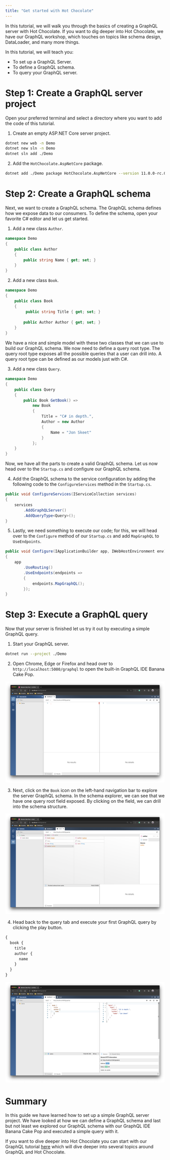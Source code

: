```yaml
---
title: "Get started with Hot Chocolate"
---
```


In this tutorial, we will walk you through the basics of creating a GraphQL server with Hot Chocolate. If you want to dig deeper into Hot Chocolate, we have our GraphQL workshop, which touches on topics like schema design, DataLoader, and many more things.

In this tutorial, we will teach you:

- To set up a GraphQL Server.
- To define a GraphQL schema.
- To query your GraphQL server.

# Step 1: Create a GraphQL server project

Open your preferred terminal and select a directory where you want to add the code of this tutorial.

1. Create an empty ASP.NET Core server project.

```bash
dotnet new web -n Demo
dotnet new sln -n Demo
dotnet sln add ./Demo
```

2. Add the `HotChocolate.AspNetCore` package.

```bash
dotnet add ./Demo package HotChocolate.AspNetCore --version 11.0.0-rc.0
```

# Step 2: Create a GraphQL schema

Next, we want to create a GraphQL schema. The GraphQL schema defines how we expose data to our consumers. To define the schema, open your favorite C# editor and let us get started.

1. Add a new class `Author`.

```csharp
namespace Demo
{
    public class Author
    {
        public string Name { get; set; }
    }
}
```

2. Add a new class `Book`.

```csharp
namespace Demo
{
    public class Book
    {
         public string Title { get; set; }

        public Author Author { get; set; }
    }
}
```

We have a nice and simple model with these two classes that we can use to build our GraphQL schema. We now need to define a query root type. The query root type exposes all the possible queries that a user can drill into. A query root type can be defined as our models just with C#.

3. Add a new class `Query`.

```csharp
namespace Demo
{
    public class Query
    {
        public Book GetBook() =>
            new Book
            {
                Title = "C# in depth.",
                Author = new Author
                {
                    Name = "Jon Skeet"
                }
            };
    }
}
```

Now, we have all the parts to create a valid GraphQL schema. Let us now head over to the `Startup.cs` and configure our GraphQL schema.

4. Add the GraphQL schema to the service configuration by adding the following code to the `ConfigureServices` method in the `Startup.cs`.

```csharp
public void ConfigureServices(IServiceCollection services)
{
    services
        .AddGraphQLServer()
        .AddQueryType<Query>();
}
```

5. Lastly, we need something to execute our code; for this, we will head over to the `Configure` method of our `Startup.cs` and add `MapGraphQL` to `UseEndpoints`.

```csharp
public void Configure(IApplicationBuilder app, IWebHostEnvironment env)
{
    app
        .UseRouting()
        .UseEndpoints(endpoints =>
        {
            endpoints.MapGraphQL();
        });
}
```

# Step 3: Execute a GraphQL query

Now that your server is finished let us try it out by executing a simple GraphQL query.

1. Start your GraphQL server.

```bash
dotnet run --project ./Demo
```

2. Open Chrome, Edge or Firefox and head over to `http://localhost:5000/graphql` to open the built-in GraphQL IDE Banana Cake Pop.

![GraphQL IDE](../../images/get-started-bcp.png)

3. Next, click on the `Book` icon on the left-hand navigation bar to explore the server GraphQL schema. In the schema explorer, we can see that we have one query root field exposed. By clicking on the field, we can drill into the schema structure.

![GraphQL IDE Schema Explorer](../../images/get-started-bcp-schema-explorer.png)

4. Head back to the query tab and execute your first GraphQL query by clicking the play button.

```graphql
{
  book {
    title
    author {
      name
    }
  }
}
```

![GraphQL IDE Execute Query](../../images/get-started-bcp-query.png)

# Summary

In this guide we have learned how to set up a simple GraphQL server project. We have looked at how we can define a GraphQL schema and last but not least we explored our GraphQL schema with our GraphQL IDE Banana Cake Pop and executed a simple query with it.

If you want to dive deeper into Hot Chocolate you can start with our GraphQL tutorial [here](https://github.com/ChilliCream/graphql-workshop) which will dive deeper into several topics around GraphQL and Hot Chocolate.
